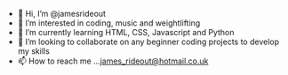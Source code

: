 - 👋 Hi, I’m @jamesrideout
- 👀 I’m interested in coding, music and weightlifting 
- 🌱 I’m currently learning HTML, CSS, Javascript and Python
- 💞️ I’m looking to collaborate on any beginner coding projects to develop my skills
- 📫 How to reach me ...<james_rideout@hotmail.co.uk>

<!---
jamesrideout/jamesrideout is a ✨ special ✨ repository because its `README.md` (this file) appears on your GitHub profile.
You can click the Preview link to take a look at your changes.
--->

